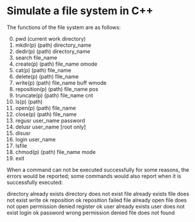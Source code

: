 # Simulate a file system in C++

The functions of the file system are as follows:

0) pwd (current work directory) 
1) mkdir(p) (path) directory_name 
2) dedir(p) (path) directory_name 
3) search file_name 
4) create(p) (path) file_name omode
5) cat(p) (path) file_name
6) delete(p) (path) file_name
7) write(p) (path) file_name buff wmode
8) reposition(p) (path) file_name pos
9) truncate(p) (path) file_name cnt
10) ls(p) (path)
11) open(p) (path) file_name
12) close(p) (path) file_name
13) regusr user_name password
14) delusr user_name [root only]
15) disusr
16) login user_name
17) lsfile
18) chmod(p) (path) file_name mode
19) exit



When a command can not be executed successfully for some reasons, the errors would be reported; some commands would also report when it is successfully executed:

directory already exists
directory does not exist
file already exists
file does not exist
write ok 
reposition ok
reposition failed
file already open
file does not open
permission denied
register ok
user already exists
user does not exist
login ok
password wrong
permission denied
file does not found